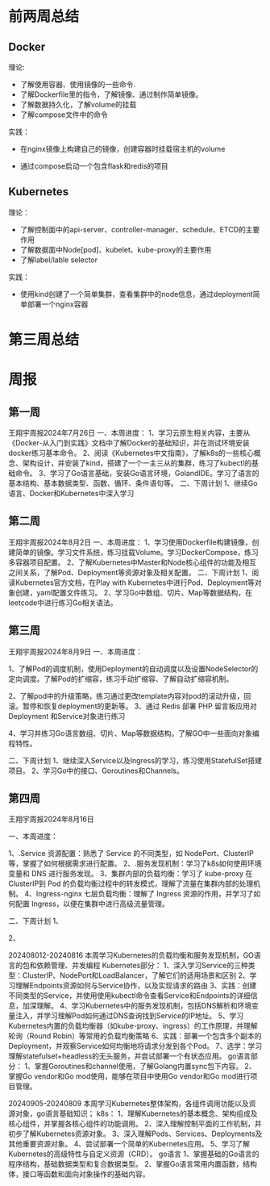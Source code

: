 # 前两周总结


## Docker

理论: 

* 了解使用容器、使用镜像的一些命令.
* 了解Dockerfile里的指令，了解镜像、通过制作简单镜像。
* 了解数据持久化，了解volume的挂载
* 了解compose文件中的命令

实践：

* 在nginx镜像上构建自己的镜像，创建容器时挂载宿主机的volume

* 通过compose启动一个包含flask和redis的项目

## Kubernetes

理论：

* 了解控制面中的api-server、controller-manager、schedule、ETCD的主要作用
* 了解数据面中Node[pod]、kubelet、kube-proxy的主要作用
* 了解label/lable selector

实践：

* 使用kind创建了一个简单集群，查看集群中的node信息，通过deployment简单部署一个nginx容器

# 第三周总结




# 周报

## 第一周

王翔宇周报2024年7月26日
一、本周进度：
1、学习云原生相关内容，主要从《Docker-从入门到实践》文档中了解Docker的基础知识，并在测试环境安装docker练习基本命令。
2、阅读《Kubernetes中文指南》，了解k8s的一些核心概念、架构设计，并安装了kind，搭建了一个一主三从的集群，练习了kubectl的基础命令。
3、学习了Go语言基础，安装Go语言环境，GolandIDE。学习了语言的基本结构、基本数据类型、函数、循环、条件语句等。
二、下周计划
1、继续Go语言、Docker和Kubernetes中深入学习

## 第二周



王翔宇周报2024年8月2日
一、本周进度：
1、学习使用Dockerfile构建镜像，创建简单的镜像。学习文件系统，练习挂载Volume。学习DockerCompose，练习多容器项目配置。
2、了解Kubernetes中Master和Node核心组件的功能及相互之间关系，了解Pod、Deployment等资源对象及相关配置。
二、下周计划
1、阅读Kubernetes官方文档，在Play with Kubernetes中进行Pod、Deployment等对象创建，yaml配置文件练习。
2、学习Go中数组、切片、Map等数据结构，在leetcode中进行练习Go相关语法。

## 第三周

王翔宇周报2024年8月9日
一、本周进度：

1、了解Pod的调度机制，使用Deployment的自动调度以及设置NodeSelector的定向调度。了解Pod的扩缩容，练习手动扩缩容、了解自动扩缩容机制。

2、了解pod中的升级策略，练习通过更改template内容对pod的滚动升级，回滚。暂停和恢复deployment的更新等。
3、通过 Redis 部署 PHP 留言板应用对Deployment 和Service对象进行练习

4、学习并练习Go语言数组、切片、Map等数据结构。了解GO中一些面向对象编程特性。

二、下周计划
1、继续深入Service以及Ingress的学习，练习使用StatefulSet搭建项目。
2、学习Go中的接口、Goroutines和Channels。

## 第四周

王翔宇周报2024年8月16日

一、本周进度：

1、.Service 资源配置：熟悉了 Service 的不同类型，如 NodePort、ClusterIP 等，掌握了如何根据需求进行配置。
2、.服务发现机制：学习了k8s如何使用环境变量和 DNS 进行服务发现。
3、集群内部的负载均衡：学习了 kube-proxy 在ClusterIP到 Pod 的负载均衡过程中的转发模式，理解了流量在集群内部的处理机制。
4、Ingress-nginx 七层负载均衡：理解了 Ingress 资源的作用，并学习了如何配置 Ingress，以便在集群中进行高级流量管理。

二、下周计划
1、

2、

202408012-20240816
本周学习Kubernetes的负载均衡和服务发现机制，GO语言的包和依赖管理、并发编程
Kubernetes部分：
1、深入学习Service的三种类型：ClusterIP、NodePort和LoadBalancer，了解它们的适用场景和区别
2、学习理解Endpoints资源如何与Service协作，以及实现请求的路由
3、实践：创建不同类型的Service，并使用使用kubectl命令查看Service和Endpoints的详细信息，加深理解。
4、学习Kubernetes中的服务发现机制，包括DNS解析和环境变量注入，并学习理解Pod如何通过DNS查询找到Service的IP地址。
5、学习Kubernetes内置的负载均衡器（如kube-proxy、ingress）的工作原理，并理解轮询（Round Robin）等常用的负载均衡策略
6、实践：部署一个包含多个副本的Deployment，并观察Service如何均衡地将请求分发到各个Pod。
7、选学：学习理解statefulset+headless的无头服务，并尝试部署一个有状态应用。
go语言部分：
1、掌握Goroutines和channel使用，了解Golang内置sync包下内容。
2、掌握Go vendor和Go mod使用，能够在项目中使用Go vendor和Go mod进行项目管理。




20240905-20240809
本周学习Kubernetes整体架构，各组件调用功能以及资源对象，go语言基础知识；
k8s：
1、理解Kubernetes的基本概念、架构组成及核心组件，并掌握各核心组件的功能调用。
2、深入理解控制平面的工作机制，并初步了解Kubernetes资源对象。
3、深入理解Pods、Services、Deployments及其他重要资源对象。
4、尝试部署一个简单的Kubernetes应用。
5、学习了解Kubernetes的高级特性与自定义资源（CRD）。
go语言
1、掌握基础的Go语言的程序结构，基础数据类型和复合数据类型。
2、掌握Go语言常用内置函数，结构体，接口等函数和面向对象操作的基础内容。
